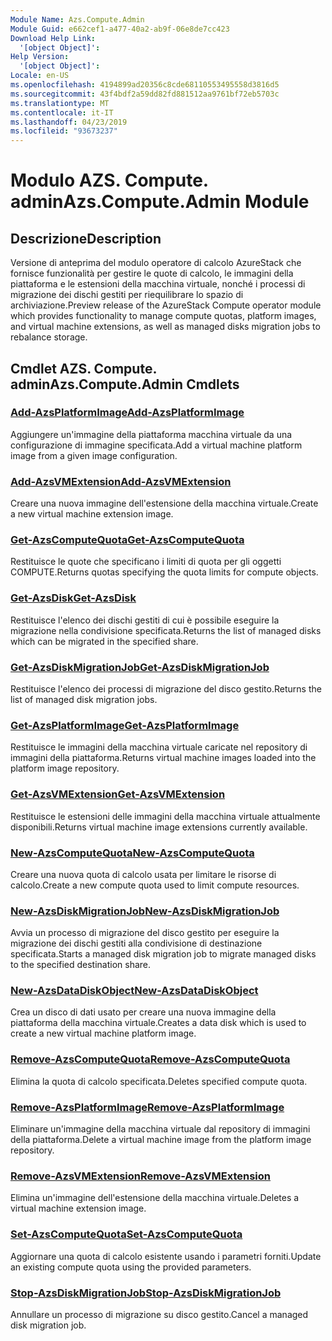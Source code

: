 ```yaml
---
Module Name: Azs.Compute.Admin
Module Guid: e662cef1-a477-40a2-ab9f-06e8de7cc423
Download Help Link:
  '[object Object]': 
Help Version:
  '[object Object]': 
Locale: en-US
ms.openlocfilehash: 4194899ad20356c8cde68110553495558d3816d5
ms.sourcegitcommit: 43f4bdf2a59dd82fd881512aa9761bf72eb5703c
ms.translationtype: MT
ms.contentlocale: it-IT
ms.lasthandoff: 04/23/2019
ms.locfileid: "93673237"
---
```

# <span data-ttu-id="e5958-101">Modulo AZS. Compute. admin</span><span class="sxs-lookup"><span data-stu-id="e5958-101">Azs.Compute.Admin Module</span></span>
## <span data-ttu-id="e5958-102">Descrizione</span><span class="sxs-lookup"><span data-stu-id="e5958-102">Description</span></span>
<span data-ttu-id="e5958-103">Versione di anteprima del modulo operatore di calcolo AzureStack che fornisce funzionalità per gestire le quote di calcolo, le immagini della piattaforma e le estensioni della macchina virtuale, nonché i processi di migrazione dei dischi gestiti per riequilibrare lo spazio di archiviazione.</span><span class="sxs-lookup"><span data-stu-id="e5958-103">Preview release of the AzureStack Compute operator module which provides functionality to manage compute quotas, platform images, and virtual machine extensions, as well as managed disks migration jobs to rebalance storage.</span></span>

## <span data-ttu-id="e5958-104">Cmdlet AZS. Compute. admin</span><span class="sxs-lookup"><span data-stu-id="e5958-104">Azs.Compute.Admin Cmdlets</span></span>
### [<span data-ttu-id="e5958-105">Add-AzsPlatformImage</span><span class="sxs-lookup"><span data-stu-id="e5958-105">Add-AzsPlatformImage</span></span>](Add-AzsPlatformImage.md)
<span data-ttu-id="e5958-106">Aggiungere un'immagine della piattaforma macchina virtuale da una configurazione di immagine specificata.</span><span class="sxs-lookup"><span data-stu-id="e5958-106">Add a virtual machine platform image from a given image configuration.</span></span>

### [<span data-ttu-id="e5958-107">Add-AzsVMExtension</span><span class="sxs-lookup"><span data-stu-id="e5958-107">Add-AzsVMExtension</span></span>](Add-AzsVMExtension.md)
<span data-ttu-id="e5958-108">Creare una nuova immagine dell'estensione della macchina virtuale.</span><span class="sxs-lookup"><span data-stu-id="e5958-108">Create a new virtual machine extension image.</span></span>

### [<span data-ttu-id="e5958-109">Get-AzsComputeQuota</span><span class="sxs-lookup"><span data-stu-id="e5958-109">Get-AzsComputeQuota</span></span>](Get-AzsComputeQuota.md)
<span data-ttu-id="e5958-110">Restituisce le quote che specificano i limiti di quota per gli oggetti COMPUTE.</span><span class="sxs-lookup"><span data-stu-id="e5958-110">Returns quotas specifying the quota limits for compute objects.</span></span>

### [<span data-ttu-id="e5958-111">Get-AzsDisk</span><span class="sxs-lookup"><span data-stu-id="e5958-111">Get-AzsDisk</span></span>](Get-AzsDisk.md)
<span data-ttu-id="e5958-112">Restituisce l'elenco dei dischi gestiti di cui è possibile eseguire la migrazione nella condivisione specificata.</span><span class="sxs-lookup"><span data-stu-id="e5958-112">Returns the list of managed disks which can be migrated in the specified share.</span></span>

### [<span data-ttu-id="e5958-113">Get-AzsDiskMigrationJob</span><span class="sxs-lookup"><span data-stu-id="e5958-113">Get-AzsDiskMigrationJob</span></span>](Get-AzsDiskMigrationJob.md)
<span data-ttu-id="e5958-114">Restituisce l'elenco dei processi di migrazione del disco gestito.</span><span class="sxs-lookup"><span data-stu-id="e5958-114">Returns the list of managed disk migration jobs.</span></span>

### [<span data-ttu-id="e5958-115">Get-AzsPlatformImage</span><span class="sxs-lookup"><span data-stu-id="e5958-115">Get-AzsPlatformImage</span></span>](Get-AzsPlatformImage.md)
<span data-ttu-id="e5958-116">Restituisce le immagini della macchina virtuale caricate nel repository di immagini della piattaforma.</span><span class="sxs-lookup"><span data-stu-id="e5958-116">Returns virtual machine images loaded into the platform image repository.</span></span>

### [<span data-ttu-id="e5958-117">Get-AzsVMExtension</span><span class="sxs-lookup"><span data-stu-id="e5958-117">Get-AzsVMExtension</span></span>](Get-AzsVMExtension.md)
<span data-ttu-id="e5958-118">Restituisce le estensioni delle immagini della macchina virtuale attualmente disponibili.</span><span class="sxs-lookup"><span data-stu-id="e5958-118">Returns virtual machine image extensions currently available.</span></span>

### [<span data-ttu-id="e5958-119">New-AzsComputeQuota</span><span class="sxs-lookup"><span data-stu-id="e5958-119">New-AzsComputeQuota</span></span>](New-AzsComputeQuota.md)
<span data-ttu-id="e5958-120">Creare una nuova quota di calcolo usata per limitare le risorse di calcolo.</span><span class="sxs-lookup"><span data-stu-id="e5958-120">Create a new compute quota used to limit compute resources.</span></span>

### [<span data-ttu-id="e5958-121">New-AzsDiskMigrationJob</span><span class="sxs-lookup"><span data-stu-id="e5958-121">New-AzsDiskMigrationJob</span></span>](New-AzsDiskMigrationJob.md)
<span data-ttu-id="e5958-122">Avvia un processo di migrazione del disco gestito per eseguire la migrazione dei dischi gestiti alla condivisione di destinazione specificata.</span><span class="sxs-lookup"><span data-stu-id="e5958-122">Starts a managed disk migration job to migrate managed disks to the specified destination share.</span></span>

### [<span data-ttu-id="e5958-123">New-AzsDataDiskObject</span><span class="sxs-lookup"><span data-stu-id="e5958-123">New-AzsDataDiskObject</span></span>](New-AzsDataDiskObject.md)
<span data-ttu-id="e5958-124">Crea un disco di dati usato per creare una nuova immagine della piattaforma della macchina virtuale.</span><span class="sxs-lookup"><span data-stu-id="e5958-124">Creates a data disk which is used to create a new virtual machine platform image.</span></span>

### [<span data-ttu-id="e5958-125">Remove-AzsComputeQuota</span><span class="sxs-lookup"><span data-stu-id="e5958-125">Remove-AzsComputeQuota</span></span>](Remove-AzsComputeQuota.md)
<span data-ttu-id="e5958-126">Elimina la quota di calcolo specificata.</span><span class="sxs-lookup"><span data-stu-id="e5958-126">Deletes specified compute quota.</span></span>

### [<span data-ttu-id="e5958-127">Remove-AzsPlatformImage</span><span class="sxs-lookup"><span data-stu-id="e5958-127">Remove-AzsPlatformImage</span></span>](Remove-AzsPlatformImage.md)
<span data-ttu-id="e5958-128">Eliminare un'immagine della macchina virtuale dal repository di immagini della piattaforma.</span><span class="sxs-lookup"><span data-stu-id="e5958-128">Delete a virtual machine image from the platform image repository.</span></span>

### [<span data-ttu-id="e5958-129">Remove-AzsVMExtension</span><span class="sxs-lookup"><span data-stu-id="e5958-129">Remove-AzsVMExtension</span></span>](Remove-AzsVMExtension.md)
<span data-ttu-id="e5958-130">Elimina un'immagine dell'estensione della macchina virtuale.</span><span class="sxs-lookup"><span data-stu-id="e5958-130">Deletes a virtual machine extension image.</span></span>

### [<span data-ttu-id="e5958-131">Set-AzsComputeQuota</span><span class="sxs-lookup"><span data-stu-id="e5958-131">Set-AzsComputeQuota</span></span>](Set-AzsComputeQuota.md)
<span data-ttu-id="e5958-132">Aggiornare una quota di calcolo esistente usando i parametri forniti.</span><span class="sxs-lookup"><span data-stu-id="e5958-132">Update an existing compute quota using the provided parameters.</span></span>

### [<span data-ttu-id="e5958-133">Stop-AzsDiskMigrationJob</span><span class="sxs-lookup"><span data-stu-id="e5958-133">Stop-AzsDiskMigrationJob</span></span>](Stop-AzsDiskMigrationJob.md)
<span data-ttu-id="e5958-134">Annullare un processo di migrazione su disco gestito.</span><span class="sxs-lookup"><span data-stu-id="e5958-134">Cancel a managed disk migration job.</span></span>

